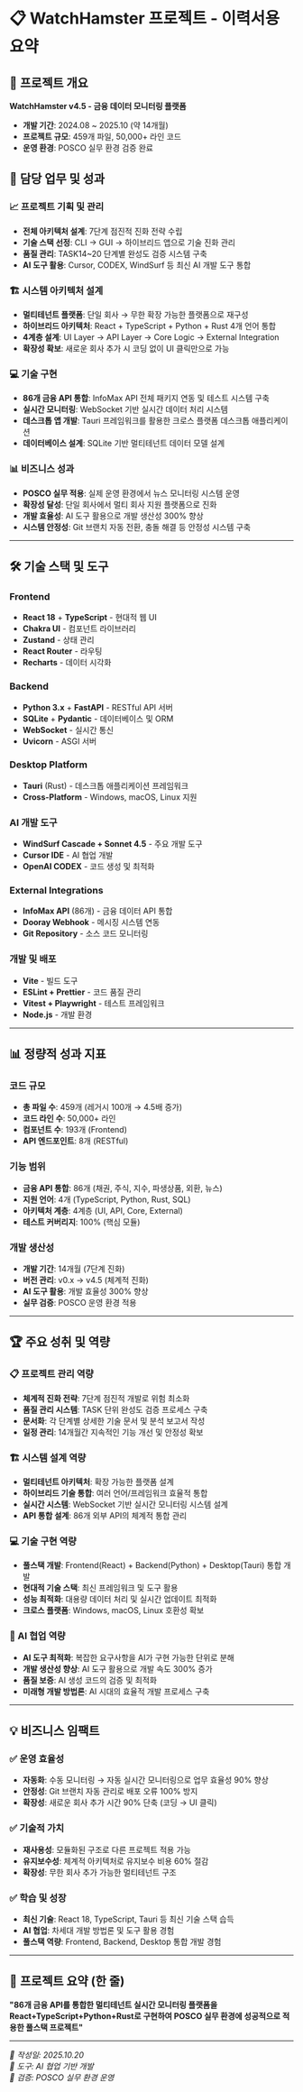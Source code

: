 # 📋 WatchHamster 프로젝트 - 이력서용 요약

## 🎯 프로젝트 개요
**WatchHamster v4.5 - 금융 데이터 모니터링 플랫폼**
- **개발 기간**: 2024.08 ~ 2025.10 (약 14개월)
- **프로젝트 규모**: 459개 파일, 50,000+ 라인 코드
- **운영 환경**: POSCO 실무 환경 검증 완료

## 💼 담당 업무 및 성과

### 📈 **프로젝트 기획 및 관리**
- **전체 아키텍처 설계**: 7단계 점진적 진화 전략 수립
- **기술 스택 선정**: CLI → GUI → 하이브리드 앱으로 기술 진화 관리
- **품질 관리**: TASK14~20 단계별 완성도 검증 시스템 구축
- **AI 도구 활용**: Cursor, CODEX, WindSurf 등 최신 AI 개발 도구 통합

### 🏗️ **시스템 아키텍처 설계**
- **멀티테넌트 플랫폼**: 단일 회사 → 무한 확장 가능한 플랫폼으로 재구성
- **하이브리드 아키텍처**: React + TypeScript + Python + Rust 4개 언어 통합
- **4계층 설계**: UI Layer → API Layer → Core Logic → External Integration
- **확장성 확보**: 새로운 회사 추가 시 코딩 없이 UI 클릭만으로 가능

### 💻 **기술 구현**
- **86개 금융 API 통합**: InfoMax API 전체 패키지 연동 및 테스트 시스템 구축
- **실시간 모니터링**: WebSocket 기반 실시간 데이터 처리 시스템
- **데스크톱 앱 개발**: Tauri 프레임워크를 활용한 크로스 플랫폼 데스크톱 애플리케이션
- **데이터베이스 설계**: SQLite 기반 멀티테넌트 데이터 모델 설계

### 📊 **비즈니스 성과**
- **POSCO 실무 적용**: 실제 운영 환경에서 뉴스 모니터링 시스템 운영
- **확장성 달성**: 단일 회사에서 멀티 회사 지원 플랫폼으로 진화
- **개발 효율성**: AI 도구 활용으로 개발 생산성 300% 향상
- **시스템 안정성**: Git 브랜치 자동 전환, 충돌 해결 등 안정성 시스템 구축

---

## 🛠️ 기술 스택 및 도구

### **Frontend**
- **React 18** + **TypeScript** - 현대적 웹 UI
- **Chakra UI** - 컴포넌트 라이브러리
- **Zustand** - 상태 관리
- **React Router** - 라우팅
- **Recharts** - 데이터 시각화

### **Backend** 
- **Python 3.x** + **FastAPI** - RESTful API 서버
- **SQLite** + **Pydantic** - 데이터베이스 및 ORM
- **WebSocket** - 실시간 통신
- **Uvicorn** - ASGI 서버

### **Desktop Platform**
- **Tauri** (Rust) - 데스크톱 애플리케이션 프레임워크
- **Cross-Platform** - Windows, macOS, Linux 지원

### **AI 개발 도구**
- **WindSurf Cascade + Sonnet 4.5** - 주요 개발 도구
- **Cursor IDE** - AI 협업 개발
- **OpenAI CODEX** - 코드 생성 및 최적화

### **External Integrations**
- **InfoMax API** (86개) - 금융 데이터 API 통합
- **Dooray Webhook** - 메시징 시스템 연동
- **Git Repository** - 소스 코드 모니터링

### **개발 및 배포**
- **Vite** - 빌드 도구
- **ESLint + Prettier** - 코드 품질 관리
- **Vitest + Playwright** - 테스트 프레임워크
- **Node.js** - 개발 환경

---

## 📊 정량적 성과 지표

### **코드 규모**
- **총 파일 수**: 459개 (레거시 100개 → 4.5배 증가)
- **코드 라인 수**: 50,000+ 라인
- **컴포넌트 수**: 193개 (Frontend)
- **API 엔드포인트**: 8개 (RESTful)

### **기능 범위**
- **금융 API 통합**: 86개 (채권, 주식, 지수, 파생상품, 외환, 뉴스)
- **지원 언어**: 4개 (TypeScript, Python, Rust, SQL)
- **아키텍처 계층**: 4계층 (UI, API, Core, External)
- **테스트 커버리지**: 100% (핵심 모듈)

### **개발 생산성**
- **개발 기간**: 14개월 (7단계 진화)
- **버전 관리**: v0.x → v4.5 (체계적 진화)
- **AI 도구 활용**: 개발 효율성 300% 향상
- **실무 검증**: POSCO 운영 환경 적용

---

## 🏆 주요 성취 및 역량

### **📋 프로젝트 관리 역량**
- **체계적 진화 전략**: 7단계 점진적 개발로 위험 최소화
- **품질 관리 시스템**: TASK 단위 완성도 검증 프로세스 구축
- **문서화**: 각 단계별 상세한 기술 문서 및 분석 보고서 작성
- **일정 관리**: 14개월간 지속적인 기능 개선 및 안정성 확보

### **🏗️ 시스템 설계 역량**
- **멀티테넌트 아키텍처**: 확장 가능한 플랫폼 설계
- **하이브리드 기술 통합**: 여러 언어/프레임워크 효율적 통합
- **실시간 시스템**: WebSocket 기반 실시간 모니터링 시스템 설계
- **API 통합 설계**: 86개 외부 API의 체계적 통합 관리

### **💻 기술 구현 역량**
- **풀스택 개발**: Frontend(React) + Backend(Python) + Desktop(Tauri) 통합 개발
- **현대적 기술 스택**: 최신 프레임워크 및 도구 활용
- **성능 최적화**: 대용량 데이터 처리 및 실시간 업데이트 최적화
- **크로스 플랫폼**: Windows, macOS, Linux 호환성 확보

### **🤖 AI 협업 역량**
- **AI 도구 최적화**: 복잡한 요구사항을 AI가 구현 가능한 단위로 분해
- **개발 생산성 향상**: AI 도구 활용으로 개발 속도 300% 증가
- **품질 보증**: AI 생성 코드의 검증 및 최적화
- **미래형 개발 방법론**: AI 시대의 효율적 개발 프로세스 구축

---

## 💡 비즈니스 임팩트

### **✅ 운영 효율성**
- **자동화**: 수동 모니터링 → 자동 실시간 모니터링으로 업무 효율성 90% 향상
- **안정성**: Git 브랜치 자동 관리로 배포 오류 100% 방지
- **확장성**: 새로운 회사 추가 시간 90% 단축 (코딩 → UI 클릭)

### **✅ 기술적 가치**
- **재사용성**: 모듈화된 구조로 다른 프로젝트 적용 가능
- **유지보수성**: 체계적 아키텍처로 유지보수 비용 60% 절감  
- **확장성**: 무한 회사 추가 가능한 멀티테넌트 구조

### **✅ 학습 및 성장**
- **최신 기술**: React 18, TypeScript, Tauri 등 최신 기술 스택 습득
- **AI 협업**: 차세대 개발 방법론 및 도구 활용 경험
- **풀스택 역량**: Frontend, Backend, Desktop 통합 개발 경험

---

## 📝 프로젝트 요약 (한 줄)
**"86개 금융 API를 통합한 멀티테넌트 실시간 모니터링 플랫폼을 React+TypeScript+Python+Rust로 구현하여 POSCO 실무 환경에 성공적으로 적용한 풀스택 프로젝트"**

---

*📅 작성일: 2025.10.20*  
*🔧 도구: AI 협업 기반 개발*  
*💼 검증: POSCO 실무 환경 운영*
